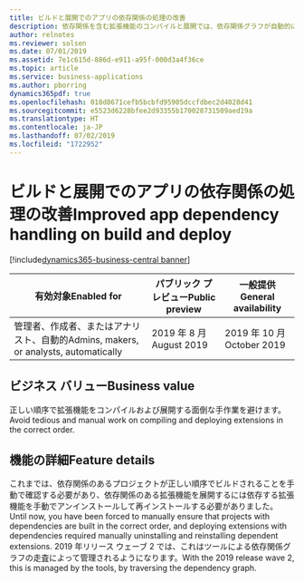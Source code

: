 ```yaml
---
title: ビルドと展開でのアプリの依存関係の処理の改善
description: 依存関係を含む拡張機能のコンパイルと展開では、依存関係グラフが自動的に走査されて、これらが正しい順序で行われることが確認されるので、手動で処理する必要はありません。
author: relnotes
ms.reviewer: solsen
ms.date: 07/01/2019
ms.assetid: 7e1c615d-886d-e911-a95f-000d3a4f36ce
ms.topic: article
ms.service: business-applications
ms.author: pborring
dynamics365pdf: true
ms.openlocfilehash: 018d8671cefb5bcbfd95905dccfdbec2d4028d41
ms.sourcegitcommit: e5523d6228bfee2d93355b170028731509aed19a
ms.translationtype: HT
ms.contentlocale: ja-JP
ms.lasthandoff: 07/02/2019
ms.locfileid: "1722952"
---
```

# <a name="improved-app-dependency-handling-on-build-and-deploy"></a><span data-ttu-id="fa471-103">ビルドと展開でのアプリの依存関係の処理の改善</span><span class="sxs-lookup"><span data-stu-id="fa471-103">Improved app dependency handling on build and deploy</span></span>
[!include[dynamics365-business-central banner](../includes/dynamics365-business-central.md)]

| <span data-ttu-id="fa471-104">有効対象</span><span class="sxs-lookup"><span data-stu-id="fa471-104">Enabled for</span></span>    |  <span data-ttu-id="fa471-105">パブリック プレビュー</span><span class="sxs-lookup"><span data-stu-id="fa471-105">Public preview</span></span> | <span data-ttu-id="fa471-106">一般提供</span><span class="sxs-lookup"><span data-stu-id="fa471-106">General availability</span></span> | 
| ---------- | ---------- |---------- |
|<span data-ttu-id="fa471-107">管理者、作成者、またはアナリスト、自動的</span><span class="sxs-lookup"><span data-stu-id="fa471-107">Admins, makers, or analysts, automatically</span></span>|<span data-ttu-id="fa471-108">2019 年 8 月</span><span class="sxs-lookup"><span data-stu-id="fa471-108">August 2019</span></span>| <span data-ttu-id="fa471-109">2019 年 10 月</span><span class="sxs-lookup"><span data-stu-id="fa471-109">October 2019</span></span>|


## <a name="business-value"></a><span data-ttu-id="fa471-110">ビジネス バリュー</span><span class="sxs-lookup"><span data-stu-id="fa471-110">Business value</span></span>
<!-- bv start -->
<span data-ttu-id="fa471-111">正しい順序で拡張機能をコンパイルおよび展開する面倒な手作業を避けます。</span><span class="sxs-lookup"><span data-stu-id="fa471-111">Avoid tedious and manual work on compiling and deploying extensions in the correct order.</span></span>
<!-- bv end -->



## <a name="feature-details"></a><span data-ttu-id="fa471-112">機能の詳細</span><span class="sxs-lookup"><span data-stu-id="fa471-112">Feature details</span></span>
<!--feature detail start -->
<span data-ttu-id="fa471-113">これまでは、依存関係のあるプロジェクトが正しい順序でビルドされることを手動で確認する必要があり、依存関係のある拡張機能を展開するには依存する拡張機能を手動でアンインストールして再インストールする必要がありました。</span><span class="sxs-lookup"><span data-stu-id="fa471-113">Until now, you have been forced to manually ensure that projects with dependencies are built in the correct order, and deploying extensions with dependencies required manually uninstalling and reinstalling dependent extensions.</span></span> <span data-ttu-id="fa471-114">2019 年リリース ウェーブ 2 では、これはツールによる依存関係グラフの走査によって管理されるようになります。</span><span class="sxs-lookup"><span data-stu-id="fa471-114">With the 2019 release wave 2, this is managed by the tools, by traversing the dependency graph.</span></span>
<!--feature detail end -->










